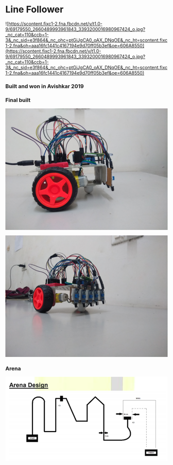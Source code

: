 # Line Follower

![https://scontent.fixc1-2.fna.fbcdn.net/v/t1.0-9/69179550_2660489993961843_3393200016980967424_o.jpg?_nc_cat=110&ccb=1-3&_nc_sid=e3f864&_nc_ohc=ptGiJgCA0_oAX_DNqOE&_nc_ht=scontent.fixc1-2.fna&oh=aaa16fc1441c4167194e9d70ff05b3ef&oe=606A8550](https://scontent.fixc1-2.fna.fbcdn.net/v/t1.0-9/69179550_2660489993961843_3393200016980967424_o.jpg?_nc_cat=110&ccb=1-3&_nc_sid=e3f864&_nc_ohc=ptGiJgCA0_oAX_DNqOE&_nc_ht=scontent.fixc1-2.fna&oh=aaa16fc1441c4167194e9d70ff05b3ef&oe=606A8550)

### Built and won in Avishkar 2019

### Final built

 

![car](images/IMG_20190914_202644.jpg)

![car](images/IMG_20190914_202650.jpg)

### Arena

![arena](images/arena.png)
